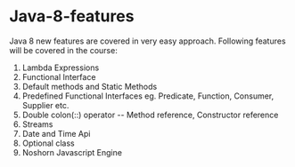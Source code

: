 # Java-8-features
Java 8 new features are covered in very easy approach.
Following features will be covered in the course:

1) Lambda Expressions
2) Functional Interface
3) Default methods and Static Methods
4) Predefined Functional Interfaces eg. Predicate, Function, Consumer, Supplier etc.
5) Double colon(::) operator -- Method reference, Constructor reference
6) Streams
7) Date and Time Api
8) Optional class
9) Noshorn Javascript Engine

